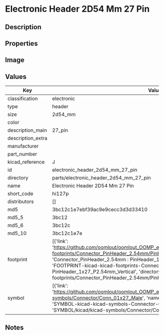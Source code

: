 # Electronic Header 2D54 Mm 27 Pin

## Description

## Properties


## Image


## Values

| Key | Value |
| --- | --- |
| classification | electronic |
| type | header |
| size | 2d54_mm |
| color |  |
| description_main | 27_pin |
| description_extra |  |
| manufacturer |  |
| part_number |  |
| kicad_reference | J |
| id | electronic_header_2d54_mm_27_pin |
| directory | parts/electronic_header_2d54_mm_27_pin |
| name | Electronic Header 2D54 Mm 27 Pin |
| short_code | hi127p |
| distributors | [] |
| md5 | 3bc12c1e7ebf39ac9e9cecc3d3d33410 |
| md5_5 | 3bc12 |
| md5_6 | 3bc12c |
| md5_10 | 3bc12c1e7e |
| footprint | [{'link': 'https://github.com/oomlout/oomlout_OOMP_eda_V2/tree/main/FOOTPRINT/kicad/kicad-footprints/Connector_PinHeader_2.54mm/PinHeader_1x27_P2.54mm_Vertical', 'name': 'Connector_PinHeader_2.54mm : PinHeader_1x27_P2.54mm_Vertical', 'id': 'FOOTPRINT-kicad-kicad-footprints-Connector_PinHeader_2.54mm-PinHeader_1x27_P2.54mm_Vertical', 'directory': 'FOOTPRINT/kicad/kicad-footprints/Connector_PinHeader_2.54mm/PinHeader_1x27_P2.54mm_Vertical/'}] |
| symbol | [{'link': 'https://github.com/oomlout/oomlout_OOMP_eda_V2/tree/main/SYMBOL/kicad/kicad-symbols/Connector/Conn_01x27_Male', 'name': 'Connector : Conn_01x27_Male', 'id': 'SYMBOL-kicad-kicad-symbols-Connector-Conn_01x27_Male', 'directory': 'SYMBOL/kicad/kicad-symbols/Connector/Conn_01x27_Male/'}] |

## Notes

